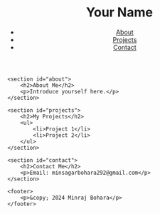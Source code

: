 <!DOCTYPE html>
<html lang="en">
<head>
    <meta charset="UTF-8">
    <meta name="viewport" content="width=device-width, initial-scale=1.0">
    <title>My Portfolio</title>
    <link rel="stylesheet" href="style.css">
</head>
<body>
    <header>
        <h1>Your Name</h1>
        <nav>
            <ul>
                <li><a href="#about">About</a></li>
                <li><a href="#projects">Projects</a></li>
                <li><a href="#contact">Contact</a></li>
            </ul>
        </nav>
    </header>

    <section id="about">
        <h2>About Me</h2>
        <p>Introduce yourself here.</p>
    </section>

    <section id="projects">
        <h2>My Projects</h2>
        <ul>
            <li>Project 1</li>
            <li>Project 2</li>
        </ul>
    </section>

    <section id="contact">
        <h2>Contact Me</h2>
        <p>Email: minsagarbohara292@gmail.com</p>
    </section>

    <footer>
        <p>&copy; 2024 Minraj Bohara</p>
    </footer>
</body>
</html>
